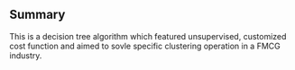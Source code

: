 ## Summary
This is a decision tree algorithm which featured unsupervised, customized cost function and aimed to sovle specific clustering operation in a FMCG industry.
